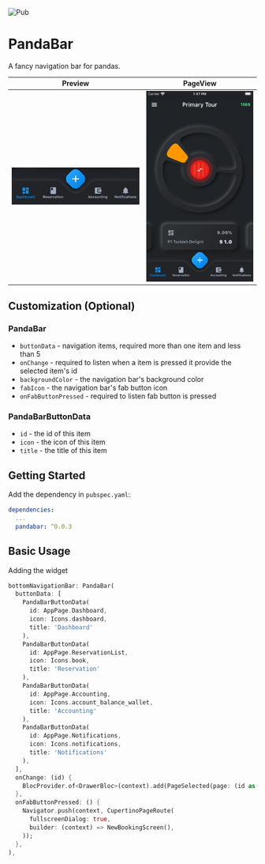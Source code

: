 ![Pub](https://img.shields.io/pub/v/pandabar) 


# PandaBar

A fancy navigation bar for pandas.

| Preview | PageView |
|---------|----------|
|![BottomNavBar Png](nav_bar.png "BottomNavBar") | ![Fix Gif](screen_shot.png "Fix") |

## Customization (Optional)

### PandaBar
- `buttonData` - navigation items, required more than one item and less than 5
- `onChange` - required to listen when a item is pressed it provide the selected item's id
- `backgroundColor` - the navigation bar's background color
- `fabIcon` - the navigation bar's fab button icon
- `onFabButtonPressed` - required to listen fab button is pressed

### PandaBarButtonData
- `id` - the id of this item
- `icon` - the icon of this item
- `title` - the title of this item

## Getting Started

Add the dependency in `pubspec.yaml`:

```yaml
dependencies:
  ...
  pandabar: ^0.0.3
```

## Basic Usage

Adding the widget

```dart
bottomNavigationBar: PandaBar(
  buttonData: [
    PandaBarButtonData(
      id: AppPage.Dashboard,
      icon: Icons.dashboard,
      title: 'Dashboard'
    ),
    PandaBarButtonData(
      id: AppPage.ReservationList,
      icon: Icons.book,
      title: 'Reservation'
    ),
    PandaBarButtonData(
      id: AppPage.Accounting,
      icon: Icons.account_balance_wallet,
      title: 'Accounting'
    ),
    PandaBarButtonData(
      id: AppPage.Notifications,
      icon: Icons.notifications,
      title: 'Notifications'
    ),
  ],
  onChange: (id) {
    BlocProvider.of<DrawerBloc>(context).add(PageSelected(page: (id as AppPage)));
  },
  onFabButtonPressed: () {
    Navigator.push(context, CupertinoPageRoute(
      fullscreenDialog: true,
      builder: (context) => NewBookingScreen(),
    ));
  },
),
```
